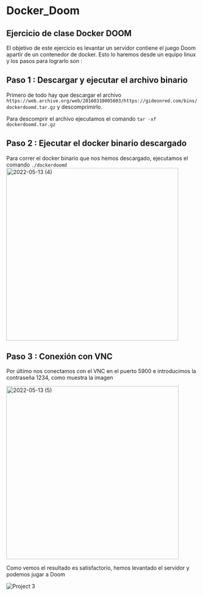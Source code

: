 # Docker_Doom
## Ejercicio de clase Docker DOOM

El objetivo de este ejercicio es levantar un servidor contiene el juego Doom apartir de un contenedor de docker. Esto lo haremos desde un equipo linux y los pasos
para lograrlo son :

## Paso 1 : Descargar y ejecutar el archivo binario 

Primero de todo hay que descargar el archivo ``https://web.archive.org/web/20160310005603/https://gideonred.com/bins/dockerdoomd.tar.gz`` y descomprimirlo.


Para descomprir el archivo ejecutamos el comando `` tar -xf dockerdoomd.tar.gz ``



## Paso 2 : Ejecutar el docker binario descargado 

Para correr el docker binario que nos hemos descargado, ejecutamos el comando ``./dockerdoomd``
<img width="451" alt="2022-05-13 (4)" src="https://user-images.githubusercontent.com/91699247/168394661-841ce5bc-1ed1-48bc-9253-2dec8fa29d2d.png">




## Paso 3 : Conexión con VNC

Por último nos conectamos con el VNC en el puerto 5900 e introducimos la contraseña 1234, como muestra la imagen 

<img width="452" alt="2022-05-13 (5)" src="https://user-images.githubusercontent.com/91699247/168394794-82e78993-aed1-44e2-9d2a-d373333a18fb.png">



Como vemos el resultado es satisfactorio, hemos levantado el servidor y podemos jugar a Doom


![Project 3](https://user-images.githubusercontent.com/91699247/168395123-b74dfda3-e6b4-4e4c-bdfc-3404b1efe7f7.jpg)

